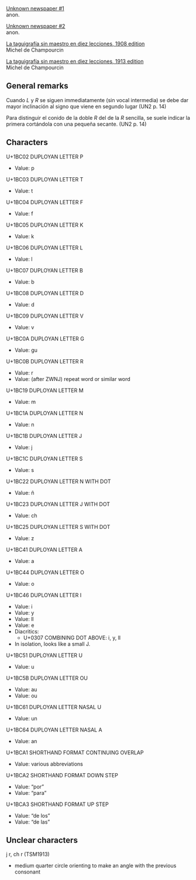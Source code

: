 [Unknown newspaper #1](https://www.todocoleccion.net/coleccionismo-revistas-periodicos/ano-1906-nieve-aviles-asturias-nobel-quimica-thompson-fisica-moissan-taquigrafia-metodo-duploye~x52772771)<br>
anon.

[Unknown newspaper #2](https://www.todocoleccion.net/coleccionismo-revistas-periodicos/1906-iglesia-estado-francia-centro-instructivo-republicano-madrid-taquigrafia-duploye-verger-liceo~x52773275)<br>
anon.

[La taguigrafía sin maestro en diez lecciones, 1908 edition](https://www.todocoleccion.net/libros-antiguos/michel-champourcin-taquigrafia-sin-maestro-diez-lecciones-1908-primera-edicion~x29720313)<br>
Michel de Champourcin

[La taguigrafía sin maestro en diez lecciones, 1913 edition](https://www.todocoleccion.net/libros-antiguos/la-taquigrafia-sin-maestro-f-michel-chapourcin-1913~x124529715)<br>
Michel de Champourcin

## General remarks

Cuando _L_ y _R_ se siguen immediatamente (sin vocal intermedia) se debe dar
mayor inclinación al signo que viene en segundo lugar (UN2 p. 14)

Para distinguir el conido de la doble _R_ del de la _R_ sencilla, se suele
indicar la primera cortándola con una pequeña secante. (UN2 p. 14)

## Characters

U+1BC02 DUPLOYAN LETTER P

* Value: p

U+1BC03 DUPLOYAN LETTER T

* Value: t

U+1BC04 DUPLOYAN LETTER F

* Value: f

U+1BC05 DUPLOYAN LETTER K

* Value: k

U+1BC06 DUPLOYAN LETTER L

* Value: l

U+1BC07 DUPLOYAN LETTER B

* Value: b

U+1BC08 DUPLOYAN LETTER D

* Value: d

U+1BC09 DUPLOYAN LETTER V

* Value: v

U+1BC0A DUPLOYAN LETTER G

* Value: gu

U+1BC0B DUPLOYAN LETTER R

* Value: r
* Value: (after ZWNJ) repeat word or similar word

U+1BC19 DUPLOYAN LETTER M

* Value: m

U+1BC1A DUPLOYAN LETTER N

* Value: n

U+1BC1B DUPLOYAN LETTER J

* Value: j

U+1BC1C DUPLOYAN LETTER S

* Value: s

U+1BC22 DUPLOYAN LETTER N WITH DOT

* Value: ñ

U+1BC23 DUPLOYAN LETTER J WITH DOT

* Value: ch

U+1BC25 DUPLOYAN LETTER S WITH DOT

* Value: z

U+1BC41 DUPLOYAN LETTER A

* Value: a

U+1BC44 DUPLOYAN LETTER O

* Value: o

U+1BC46 DUPLOYAN LETTER I

* Value: i
* Value: y
* Value: ll
* Value: e
* Diacritics:
  * U+0307 COMBINING DOT ABOVE: i, y, ll
* In isolation, looks like a small J.

U+1BC51 DUPLOYAN LETTER U

* Value: u

U+1BC5B DUPLOYAN LETTER OU

* Value: au
* Value: ou

U+1BC61 DUPLOYAN LETTER NASAL U

* Value: un

U+1BC64 DUPLOYAN LETTER NASAL A

* Value: an

U+1BCA1 SHORTHAND FORMAT CONTINUING OVERLAP

* Value: various abbreviations

U+1BCA2 SHORTHAND FORMAT DOWN STEP

* Value: “por”
* Value: “para”

U+1BCA3 SHORTHAND FORMAT UP STEP

* Value: “de los”
* Value: “de las”

## Unclear characters

j r, ch r (TSM1913)

* medium quarter circle orienting to make an angle with the previous consonant


